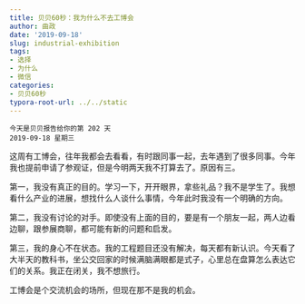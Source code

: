 ```yaml
---
title: 贝贝60秒：我为什么不去工博会
author: 曲政
date: '2019-09-18'
slug: industrial-exhibition
tags:
- 选择
- 为什么
- 微信
categories:
- 贝贝60秒
typora-root-url: ../../static
---
```


```
今天是贝贝报告给你的第 202 天
2019-09-18 星期三
```

这周有工博会，往年我都会去看看，有时跟同事一起，去年遇到了很多同事。今年我也提前申请了参观证，但是今明两天我不打算去了。原因有三。

第一，我没有真正的目的。学习一下，开开眼界，拿些礼品？我不是学生了。我想看什么产业的进展，想找什么人谈什么事情，今年此时我没有一个明确的方向。

第二，我没有讨论的对手。即使没有上面的目的，要是有一个朋友一起，两人边看边聊，跟参展商聊，都可能有新的问题和启发。

第三，我的身心不在状态。我的工程题目还没有解决，每天都有新认识。今天看了大半天的教科书，坐公交回家的时候满脑满眼都是式子，心里总在盘算怎么表达它们的关系。我正在闭关，我不想旅行。

工博会是个交流机会的场所，但现在那不是我的机会。